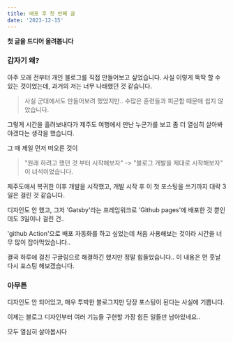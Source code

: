 ```yaml
---
title: 배포 후 첫 번째 글
date: '2023-12-15'
---
```


**첫 글을 드디어 올려봅니다**

### 갑자기 왜?
아주 오래 전부터 개인 블로그를 직접 만들어보고 싶었습니다. 사실 이렇게 뚝딱 할 수 있는 것이었는데, 과거의 저는 너무 나태했던 것 같습니다.

> 사실 군대에서도 만들어보려 했었지만.. 수많은 훈련들과 피곤함 때문에 쉽지 않았습니다.

그렇게 시간을 흘려보내다가 제주도 여행에서 만난 누군가를 보고 좀 더 열심히 살아봐야겠다는 생각을 했습니다.

그 때 제일 먼저 떠오른 것이 
> "원래 하려고 했던 것 부터 시작해보자"
> -> "블로그 개발을 제대로 시작해보자"
이 녀석이었습니다.

제주도에서 복귀한 이후 개발을 시작했고, 개발 시작 후 이 첫 포스팅을 쓰기까지 대략 3일은 걸린 것 같습니다.

디자인도 안 했고, 그저 'Gatsby'라는 프레임워크로 'Github pages'에 배포한 것 뿐인데도 3일이나 걸린 건..

'github Action'으로 배포 자동화를 하고 싶었는데 처음 사용해보는 것이라 시간을 너무 많이 잡아먹었습니다..

결국 하루에 걸친 구글링으로 해결하긴 했지만 정말 힘들었습니다.. 이 내용은 먼 훗날 다시 포스팅 해보겠습니다.

### 아무튼
디자인도 안 되어있고, 매우 투박한 블로그지만 당장 포스팅이 된다는 사실에 기쁩니다.

이제는 블로그 디자인부터 여러 기능들 구현할 가장 힘든 일들만 남아있네요..

모두 열심히 살아봅시다